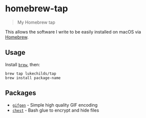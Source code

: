 # homebrew-tap

> My Homebrew tap

This allows the software I write to be easily installed on macOS via [Homebrew](http://brew.sh).

## Usage

Install [`brew`](http://brew.sh), then:

```shell
brew tap lukechilds/tap
brew install package-name
```

## Packages

- [`gifgen`](https://github.com/lukechilds/gifgen) - Simple high quality GIF encoding
- [`chest`](https://github.com/lukechilds/chest) - Bash glue to encrypt and hide files
